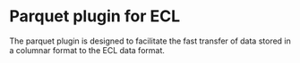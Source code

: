 # Parquet plugin for ECL

The parquet plugin is designed to facilitate the fast transfer of data stored in a columnar format to the ECL data format.